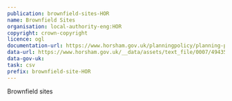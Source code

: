 ```yaml
---
publication: brownfield-sites-HOR
name: Brownfield Sites
organisation: local-authority-eng:HOR
copyright: crown-copyright
licence: ogl
documentation-url: https://www.horsham.gov.uk/planningpolicy/planning-policy/housing-land-availability/brownfield-land-register
data-url: https://www.horsham.gov.uk/__data/assets/text_file/0007/49435/horsham_brownfieldregister_2017-12-31_rev1a.txt
data-gov-uk: 
task: csv
prefix: brownfield-site-HOR
---
```


Brownfield sites

